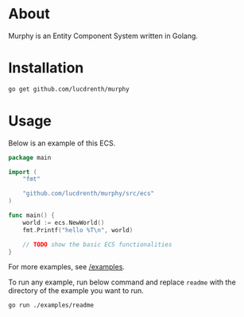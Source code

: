 # About
Murphy is an Entity Component System written in Golang.

# Installation
```bash
go get github.com/lucdrenth/murphy
```

# Usage
Below is an example of this ECS. 
```go
package main

import (
	"fmt"

	"github.com/lucdrenth/murphy/src/ecs"
)

func main() {
	world := ecs.NewWorld()
	fmt.Printf("hello %T\n", world)

    // TODO show the basic ECS functionalities
}
```

For more examples, see [/examples](./examples/).

To run any example, run below command and replace `readme` with the directory of the example you want to run.
```bash
go run ./examples/readme
```
